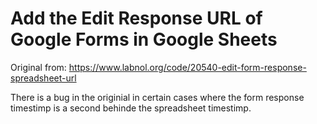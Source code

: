 # Add the Edit Response URL of Google Forms in Google Sheets

Original from:
https://www.labnol.org/code/20540-edit-form-response-spreadsheet-url

There is a bug in the originial in certain cases where the form response timestimp is a second behinde the spreadsheet timestimp.